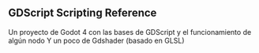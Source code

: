 ## GDScript Scripting Reference
Un proyecto de Godot 4 con las bases de GDScript y el funcionamiento de algún nodo
Y un poco de Gdshader (basado en GLSL)
